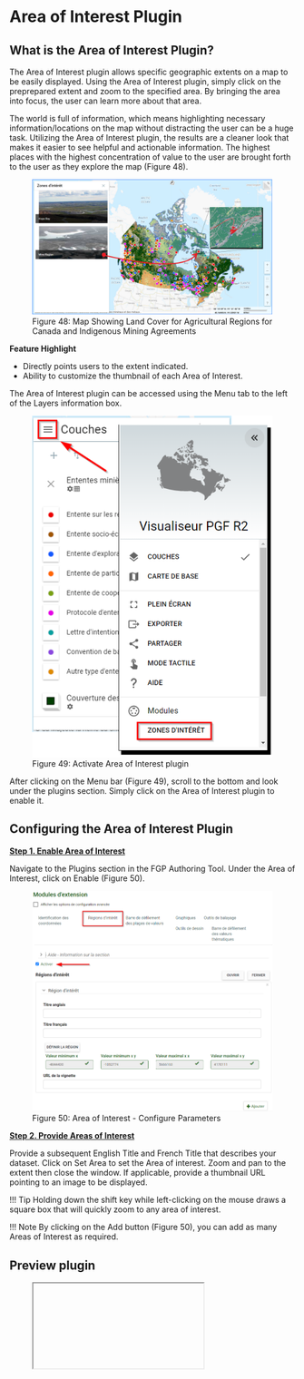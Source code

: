 # Area of Interest Plugin
## What is the Area of Interest Plugin?

The Area of Interest plugin allows specific geographic extents on a map to be easily displayed. Using the Area of Interest plugin, simply click on the preprepared extent and zoom to the specified area. By bringing the area into focus, the user can learn more about that area. 

The world is full of information, which means highlighting necessary information/locations on the map without distracting the user can be a huge task. Utilizing the Area of Interest plugin, the results are a cleaner look that makes it easier to see helpful and actionable information. The highest places with the highest concentration of value to the user are brought forth to the user as they explore the map (Figure 48).

<figure>
  <img src="../../assets/fr/aoi/fig1.png"/>
  <figcaption>Figure 48: Map Showing Land Cover for Agricultural Regions for Canada and Indigenous Mining Agreements</figcaption>
</figure>



**Feature Highlight**

- Directly points users to the extent indicated.
- Ability to customize the thumbnail of each Area of Interest.

The Area of Interest plugin can be accessed using the <emp>Menu tab</emp> to the left of the Layers information box.

<figure>
  <img src="../../assets/fr/aoi/fig2.png"/>
  <figcaption>Figure 49: Activate Area of Interest plugin</figcaption>
</figure>

After clicking on the <emp>Menu bar</emp> (Figure 49), scroll to the bottom and look under the <emp>plugins</emp> section. Simply click on the <emp>Area of Interest</emp> plugin to enable it.

## Configuring the Area of Interest Plugin

**<u>Step 1. Enable Area of Interest</u>**

Navigate to the <emp>Plugins</emp> section in the FGP Authoring Tool. Under the <emp>Area of Interest</emp>, click on <emp>Enable</emp> (Figure 50).

<figure>
  <img src="../../assets/fr/aoi/fig3.png"/>
  <figcaption>Figure 50: Area of Interest - Configure Parameters</figcaption>
</figure>

**<u>Step 2. Provide Areas of Interest</u>**

Provide a subsequent <emp>English Title</emp> and <emp>French Title</emp> that describes your dataset. Click on <emp>Set Area</emp> to set the Area of interest. Zoom and pan to the extent then close the window. If applicable, provide a thumbnail URL pointing to an image to be displayed.

!!! Tip
    Holding down the shift key while left-clicking on the mouse draws a square box that will quickly zoom to any area of interest.

!!! Note
    By clicking on the Add button (Figure 50), you can add as many Areas of Interest as required.

## Preview plugin

<figure>
  <iframe id="iframe1" allowfullscreen=true importance = high data-src="https://negice.github.io/usecase/aoi/samples/aoi-index1.html"></iframe>
</figure>